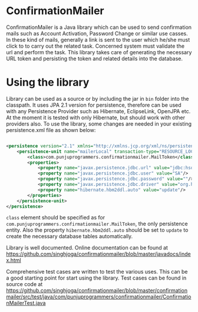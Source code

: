# ConfirmationMailer
ConfirmationMailer is a Java library which can be used to send confirmation mails such as Account Activation, 
Password Change or similar use casses. In these kind of mails, generally a link is sent to the user which he/she must click to
to carry out the related task. Concerned system must validate the url and perform the task. This library takes care of generating 
the necessary URL token and persisting the token and related details into the database.

# Using the library
Library can be used as a source or by including the jar in `bin` folder into the classpath. It uses JPA 2.1 version for persistence, therefore can be used with any Persistence Provider such as Hibernate, EclipseLink, OpenJPA etc. At the moment it is tested with only Hibernate, but should work with other providers also. To use the library, some changes are needed in your existing persistence.xml file as shown below:

```xml

<persistence version="2.1" xmlns="http://xmlns.jcp.org/xml/ns/persistence" xmlns:xsi="http://www.w3.org/2001/XMLSchema-instance" xsi:schemaLocation="http://xmlns.jcp.org/xml/ns/persistence http://xmlns.jcp.org/xml/ns/persistence/persistence_2_1.xsd">
	<persistence-unit name="mailerLocal" transaction-type="RESOURCE_LOCAL">
		<class>com.punjuprogrammers.confirmationmailer.MailToken</class>
		<properties>
			<property name="javax.persistence.jdbc.url" value="jdbc:hsqldb:hsql://localhost/voctrainer"/>
			<property name="javax.persistence.jdbc.user" value="SA"/>
			<property name="javax.persistence.jdbc.password" value=""/>
			<property name="javax.persistence.jdbc.driver" value="org.hsqldb.jdbcDriver"/>
			<property name="hibernate.hbm2ddl.auto" value="update"/>
		</properties>
	</persistence-unit>
</persistence>

```
`class` element should be specified as for `com.punjuprogrammers.confirmationmailer.MailToken`, the only persistence entity. 
Also the property `hibernate.hbm2ddl.auto` should be set to `update` to create the necessary database tables automatically.

Library is well documented. Online documentation can be found at https://github.com/singhjoga/confirmationmailer/blob/master/javadocs/index.html


Comprehensive test cases are written to test the various uses. This can be a good starting point for start using the library. Test cases can be found in source code at https://github.com/singhjoga/confirmationmailer/blob/master/confirmationmailer/src/test/java/com/punjuprogrammers/confirmationmailer/ConfirmationMailerTest.java




